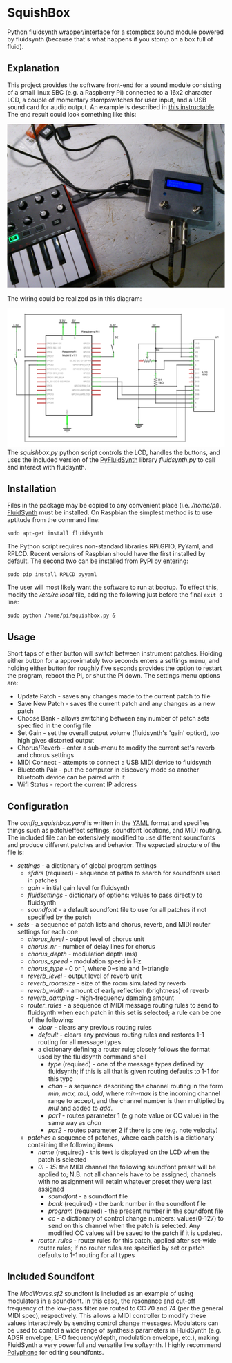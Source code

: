 # SquishBox
Python fluidsynth wrapper/interface for a stompbox sound module powered by fluidsynth (because that's what happens if you stomp on a box full of fluid).

## Explanation
This project provides the software front-end for a sound module consisting of a small linux SBC (e.g. a Raspberry Pi) connected to a 16x2 character LCD, a couple of momentary stompswitches for user input, and a USB sound card for audio output. An example is described in [this instructable](https://www.instructables.com/id/Raspberry-Pi-Stompbox-Synth-Module/). The end result could look something like this:

![SquishBox image](/images/example.jpg)

The wiring could be realized as in this diagram:

![SquishBox schematic](/images/squishboxhat.png)
The *squishbox.py* python script controls the LCD, handles the buttons, and uses the included version of the [PyFluidSynth]() library *fluidsynth.py* to call and interact with fluidsynth.

## Installation
Files in the package may be copied to any convenient place (i.e. */home/pi*). [FluidSynth](http://www.fluidsynth.org) must be installed. On Raspbian the simplest method is to use aptitude from the command line:
```
sudo apt-get install fluidsynth
```
The Python script requires non-standard libraries RPi.GPIO, PyYaml, and RPLCD. Recent versions of Raspbian should have the first installed by default. The second two can be installed from PyPI by entering:
```
sudo pip install RPLCD pyyaml
```
The user will most likely want the software to run at bootup. To effect this, modify the */etc/rc.local* file, adding the following just before the final `exit 0` line:
```
sudo python /home/pi/squishbox.py &
```

## Usage
Short taps of either button will switch between instrument patches. Holding either button for a approximately two seconds enters a settings menu, and holding either button for roughly five seconds provides the option to restart the program, reboot the Pi, or shut the Pi down. The settings menu options are:
- Update Patch - saves any changes made to the current patch to file
- Save New Patch - saves the current patch and any changes as a new patch
- Choose Bank - allows switching between any number of patch sets specified in the config file
- Set Gain - set the overall output volume (fluidsynth's 'gain' option), too high gives distorted output
- Chorus/Reverb - enter a sub-menu to modify the current set's reverb and chorus settings
- MIDI Connect - attempts to connect a USB MIDI device to fluidsynth
- Bluetooth Pair - put the computer in discovery mode so another bluetooth device can be paired with it
- Wifi Status - report the current IP address

## Configuration
The *config_squishbox.yaml* is written in the [YAML](http://www.yaml.org/spec/1.2/spec.html) format and specifies things such as patch/effect settings, soundfont locations, and MIDI routing. The included file can be extensively modified to use different soundfonts and produce different patches and behavior. The expected structure of the file is:

- *settings* - a dictionary of global program settings
  - *sfdirs* (required) - sequence of paths to search for soundfonts used in patches
  - *gain* - initial gain level for fluidsynth
  - *fluidsettings* - dictionary of options: values to pass directly to fluidsynth
  - *soundfont* - a default soundfont file to use for all patches if not specified by the patch
- *sets* - a sequence of patch lists and chorus, reverb, and MIDI router settings for each one
  - *chorus_level* - output level of chorus unit
  - *chorus_nr* - number of delay lines for chorus
  - *chorus_depth* - modulation depth (ms)
  - *chorus_speed* - modulation speed in Hz
  - *chorus_type* - 0 or 1, where 0=sine and 1=triangle
  - *reverb_level* - output level of reverb unit
  - *reverb_roomsize* - size of the room simulated by reverb
  - *reverb_width* - amount of early reflection (brightness) of reverb
  - *reverb_damping* - high-frequency damping amount
  - *router_rules* - a sequence of MIDI message routing rules to send to fluidsynth when each patch in this set is selected; a rule can be one of the following:
    - *clear* - clears any previous routing rules
    - *default* - clears any previous routing rules and restores 1-1 routing for all message types
    - a dictionary defining a router rule; closely follows the format used by the fluidsynth command shell
      - *type* (required) - one of the message types defined by fluidsynth; if this is all that is given routing defaults to 1-1 for this type
      - *chan* - a sequence describing the channel routing in the form *min, max, mul, add*, where *min-max* is the incoming channel range to accept, and the channel number is then multiplied by *mul* and added to *add*.
      - *par1* - routes parameter 1 (e.g note value or CC value) in the same way as *chan*
      - *par2* - routes parameter 2 if there is one (e.g. note velocity)
  - *patches* a sequence of patches, where each patch is a dictionary containing the following items
    - *name* (required) - this text is displayed on the LCD when the patch is selected
    - *0: - 15:* the MIDI channel the following soundfont preset will be applied to; N.B. not all channels have to be assigned; channels with no assignment will retain whatever preset they were last assigned
      - *soundfont* - a soundfont file
      - *bank* (required) - the bank number in the soundfont file
      - *program* (required) - the present number in the soundfont file
      - *cc* - a dictionary of control change numbers: values(0-127) to send on this channel when the patch is selected. Any modified CC values will be saved to the patch if it is updated.
    - *router_rules* - router rules for this patch, applied after set-wide router rules; if no router rules are specified by set or patch defaults to 1-1 routing for all types

## Included Soundfont
The *ModWaves.sf2* soundfont is included as an example of using modulators in a soundfont. In this case, the resonance and cut-off frequency of the low-pass filter are routed to CC 70 and 74 (per the general MIDI spec), respectively. This allows a MIDI controller to modify these values interactively by sending control change messages. Modulators can be used to control a wide range of synthesis parameters in FluidSynth (e.g. ADSR envelope, LFO frequency/depth, modulation envelope, etc.), making FluidSynth a very powerful and versatile live softsynth. I highly recommend [Polyphone](http://polyphone-soundfonts.com/en/) for editing soundfonts.
